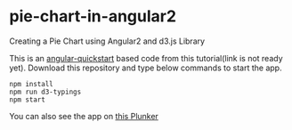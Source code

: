 # pie-chart-in-angular2
Creating a Pie Chart using Angular2 and d3.js Library

This is an [angular-quickstart](https://github.com/angular/quickstart) based code from this tutorial(link is not ready yet). Download this repository and type below commands to start the app.
```
npm install
npm run d3-typings
npm start
```
You can also see the app on [this Plunker](https://plnkr.co/edit/EoOdyCFGZZVHAFhYRA18?p=preview)
